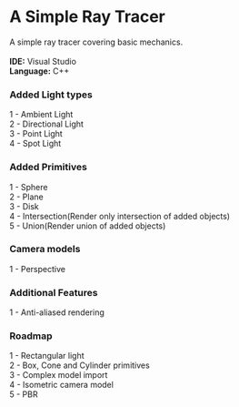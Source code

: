 # A Simple Ray Tracer
A simple ray tracer covering basic mechanics.
\
\
**IDE:** Visual Studio\
**Language:** C++

### Added Light types
1 - Ambient Light\
2 - Directional Light\
3 - Point Light\
4 - Spot Light

### Added Primitives
1 - Sphere\
2 - Plane\
3 - Disk\
4 - Intersection(Render only intersection of added objects)\
5 - Union(Render union of added objects)

### Camera models
1 - Perspective

### Additional Features
1 - Anti-aliased rendering

### Roadmap
1 - Rectangular light\
2 - Box, Cone and Cylinder primitives\
3 - Complex model import\
4 - Isometric camera model\
5 - PBR
